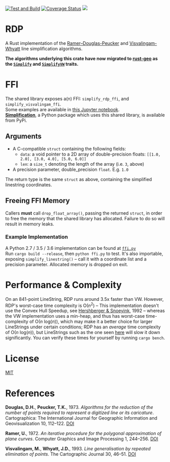 [![Test and Build](https://github.com/urschrei/rdp/actions/workflows/test.yml/badge.svg)](https://github.com/urschrei/rdp/actions/workflows/test.yml) [![Coverage Status](https://coveralls.io/repos/github/urschrei/rdp/badge.svg?branch=master)](https://coveralls.io/github/urschrei/rdp?branch=master) [![](https://img.shields.io/crates/v/rdp.svg)](https://crates.io/crates/rdp)

# RDP
A Rust implementation of the [Ramer–Douglas-Peucker](https://en.wikipedia.org/wiki/Ramer–Douglas–Peucker_algorithm) and [Visvalingam-Whyatt](https://bost.ocks.org/mike/simplify/) line simplification algorithms.

**The algorithms underlying this crate have now migrated to [rust-geo](https://github.com/georust/rust-geo) as the [`Simplify`](https://docs.rs/geo/*/geo/algorithm/simplify/index.html) and [`SimplifyVW`](https://docs.rs/geo/*/geo/algorithm/simplifyvw/index.html) traits.**

# FFI
The shared library exposes a(n) FFI: `simplify_rdp_ffi`, and `simplify_visvalingam_ffi`.  
Some examples are available in [this Jupyter notebook](examples.ipynb).  
[**Simplification**](https://pypi.python.org/pypi/simplification/), a Python package which uses this shared library, is available from PyPi.

## Arguments
- A C-compatible `struct` containing the following fields:
    - `data`: a void pointer to a 2D array of double-precision floats: `[[1.0, 2.0], [3.0, 4.0], [5.0, 6.0]]`
    - `len`: a `size_t` denoting the length of the array (i.e. `3`, above)
- A precision parameter, double_precision `float`. E.g. `1.0`

The return type is the same `struct` as above, containing the simplified linestring coordinates.  
## Freeing FFI Memory
Callers **must** call `drop_float_array()`, passing the returned `struct`, in order to free the memory that the shared library has allocated. Failure to do so will result in memory leaks.

### Example Implementation
A Python 2.7 / 3.5 / 3.6 implementation can be found at [`ffi.py`](ffi.py
)  
Run `cargo build --release`, then `python ffi.py` to test. It's also importable, exposing `simplify_linestring()` – call it with a coordinate list and a precision parameter. Allocated memory is dropped on exit.  

# Performance & Complexity
On an 841-point LineString, RDP runs around 3.5x faster than VW. However, RDP's worst-case time complexity is O(*n*<sup>2</sup>) – This implementation doesn't use the Convex Hull Speedup, see [Hershberger & Snoeyink](http://dl.acm.org/citation.cfm?id=902273), 1992 – whereas the VW implementation uses a min-heap, and thus has worst-case time-complexity of O(*n* log(*n*)), which may make it a better choice for larger LineStrings under certain conditions; RDP has an *average* time complexity of O(*n* log(*n*)), but LineStrings such as the one seen [here](http://stackoverflow.com/a/31566048/416626) will slow it down significantly.
You can verify these times for yourself by running `cargo bench`.

# License
[MIT](license.txt)

# References
**Douglas, D.H.**, **Peucker, T.K.**, 1973. *Algorithms for the reduction of the number of points required to represent a digitized line or its caricature*. Cartographica: The International Journal for Geographic Information and Geovisualization 10, 112–122. [DOI](http://dx.doi.org/10.3138/FM57-6770-U75U-7727)

**Ramer, U.**, 1972. *An iterative procedure for the polygonal approximation of plane curves*. Computer Graphics and Image Processing 1, 244–256. [DOI](http://dx.doi.org/10.1016/S0146-664X(72)80017-0)

**Visvalingam, M.**, **Whyatt, J.D.**, 1993. *Line generalisation by repeated elimination of points*. The Cartographic Journal 30, 46–51. [DOI](http://dx.doi.org/10.1179/000870493786962263)
